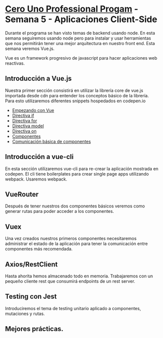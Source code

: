 # [Cero Uno Professional Progam](https://cerouno.io/programs/professional) - Semana 5 - Aplicaciones Client-Side

Durante el programa se han visto temas de backend usando node. En esta semana seguiremos usando node pero para instalar y
usar herramientas que nos permitirán tener una mejor arquitectura en nuestro front end. Esta semana veremos Vue.js.

Vue es un framework progresivo de javascript para hacer aplicaciones web reactivas.

## Introducción a Vue.js

Nuestra primer sección consistirá en utilizar la librería core de vue.js importada desde cdn para entender los conceptos básico
de la librería. Para esto utilizaremos diferentes snippets hospedados en codepen.io

* [Empezando con Vue](https://codepen.io)
* [Directiva if](https://codepen.io/chuylerma/pen/wxwLyo)
* [Directiva for](https://codepen.io/chuylerma/pen/yqBdjp)
* [Directiva model](https://codepen.io/chuylerma/pen/ajogdK)
* [Directiva on](https://codepen.io/chuylerma/pen/BPBgOQ)
* [Componentes](https://codepen.io/chuylerma/pen/NBKQry)
* [Comunicación básica de componentes](https://codepen.io/chuylerma/pen/NBWKQG)

## Introducción a vue-cli
En esta sección utilizaremos vue-cli para re-crear la aplicación mostrada en codepen. El cli tiene boilerplates para crear
single page apps utilizando webpack. Usaremos webpack.

## VueRouter
Después de tener nuestros dos componentes básicos veremos como generar rutas para poder acceder a los componentes.

## Vuex
Una vez creados nuestros primeros componentes necesitaremos administrar el estado de la aplicación para tener la comunicación
entre componentes más recomendada.

## Axios/RestClient

Hasta ahorita hemos almacenado todo en memoria. Trabajaremos con un pequeño cliente rest que consumirá endpoints de un rest server.

## Testing con Jest

Introduciremos el tema de testing unitario aplicado a componentes, mutaciones y rutas.

## Mejores prácticas.
